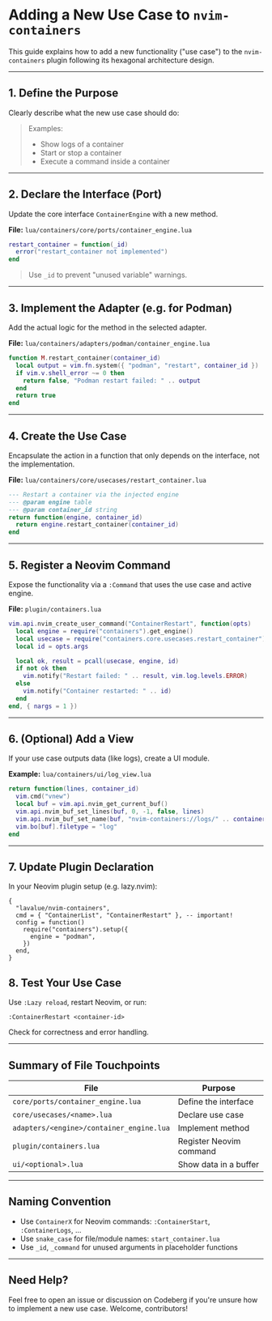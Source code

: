 # Adding a New Use Case to `nvim-containers`

This guide explains how to add a new functionality ("use case") to the `nvim-containers` plugin following its hexagonal architecture design.

---

## 1. Define the Purpose

Clearly describe what the new use case should do:

> Examples:
> - Show logs of a container
> - Start or stop a container
> - Execute a command inside a container

---

## 2. Declare the Interface (Port)

Update the core interface `ContainerEngine` with a new method.

**File:** `lua/containers/core/ports/container_engine.lua`

```lua
restart_container = function(_id)
  error("restart_container not implemented")
end
```

> Use `_id` to prevent "unused variable" warnings.

---

## 3. Implement the Adapter (e.g. for Podman)

Add the actual logic for the method in the selected adapter.

**File:** `lua/containers/adapters/podman/container_engine.lua`

```lua
function M.restart_container(container_id)
  local output = vim.fn.system({ "podman", "restart", container_id })
  if vim.v.shell_error ~= 0 then
    return false, "Podman restart failed: " .. output
  end
  return true
end
```

---

## 4. Create the Use Case

Encapsulate the action in a function that only depends on the interface, not the implementation.

**File:** `lua/containers/core/usecases/restart_container.lua`

```lua
--- Restart a container via the injected engine
--- @param engine table
--- @param container_id string
return function(engine, container_id)
  return engine.restart_container(container_id)
end
```

---

## 5. Register a Neovim Command

Expose the functionality via a `:Command` that uses the use case and active engine.

**File:** `plugin/containers.lua`

```lua
vim.api.nvim_create_user_command("ContainerRestart", function(opts)
  local engine = require("containers").get_engine()
  local usecase = require("containers.core.usecases.restart_container")
  local id = opts.args

  local ok, result = pcall(usecase, engine, id)
  if not ok then
    vim.notify("Restart failed: " .. result, vim.log.levels.ERROR)
  else
    vim.notify("Container restarted: " .. id)
  end
end, { nargs = 1 })
```

---

## 6. (Optional) Add a View

If your use case outputs data (like logs), create a UI module.

**Example:** `lua/containers/ui/log_view.lua`

```lua
return function(lines, container_id)
  vim.cmd("vnew")
  local buf = vim.api.nvim_get_current_buf()
  vim.api.nvim_buf_set_lines(buf, 0, -1, false, lines)
  vim.api.nvim_buf_set_name(buf, "nvim-containers://logs/" .. container_id)
  vim.bo[buf].filetype = "log"
end
```

---

## 7. Update Plugin Declaration

In your Neovim plugin setup (e.g. lazy.nvim):

```vim
{
  "lavalue/nvim-containers",
  cmd = { "ContainerList", "ContainerRestart" }, -- important!
  config = function()
    require("containers").setup({
      engine = "podman",
    })
  end,
}
```

## 8. Test Your Use Case

Use `:Lazy reload`, restart Neovim, or run:

```vim
:ContainerRestart <container-id>
```

Check for correctness and error handling.

---

## Summary of File Touchpoints

| File | Purpose |
|------|---------|
| `core/ports/container_engine.lua` | Define the interface |
| `core/usecases/<name>.lua` | Declare use case |
| `adapters/<engine>/container_engine.lua` | Implement method |
| `plugin/containers.lua` | Register Neovim command |
| `ui/<optional>.lua` | Show data in a buffer |

---

## Naming Convention

- Use `ContainerX` for Neovim commands: `:ContainerStart`, `:ContainerLogs`, ...
- Use `snake_case` for file/module names: `start_container.lua`
- Use `_id`, `_command` for unused arguments in placeholder functions

---

## Need Help?

Feel free to open an issue or discussion on Codeberg if you're unsure how to implement a new use case. Welcome, contributors!

